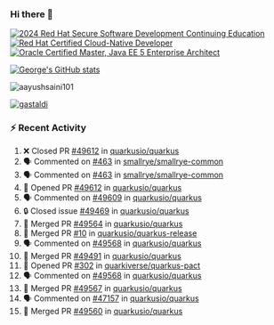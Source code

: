 ### Hi there 👋

<!--START_SECTION:badges-->
[![2024 Red Hat Secure Software Development Continuing Education](https://images.credly.com/size/110x110/images/36a76b78-c5bf-45cf-ac2c-48c3825260c7/blob)](http://www.credly.com/badges/c86e9a17-d2c3-4554-b890-7d0521710eb6 "2024 Red Hat Secure Software Development Continuing Education")
[![Red Hat Certified Cloud-Native Developer](https://images.credly.com/size/110x110/images/12ef4e4e-3d8d-4caf-9ab1-858c5bcb9619/image.png)](http://www.credly.com/badges/b6402e31-0894-48e6-b488-e2e551dcc809 "Red Hat Certified Cloud-Native Developer")
[![Oracle Certified Master, Java EE 5 Enterprise Architect](https://images.credly.com/size/110x110/images/1fa3549c-674c-4779-b3d6-d7d64eac2c23/Oracle-Certification-badge_OC-Master.png)](http://www.credly.com/badges/2565574e-b81d-410e-ab7d-24666ddcbe00 "Oracle Certified Master, Java EE 5 Enterprise Architect")
<!--END_SECTION:badges-->

[![George's GitHub stats](https://github-readme-stats.vercel.app/api?username=gastaldi&show=reviews,prs_merged&hide=contribs,prs&theme=transparent&show_icons=true)](https://github.com/anuraghazra/github-readme-stats)

<p align="left"> <img src="https://komarev.com/ghpvc/?username=gastaldi&label=Profile%20views&color=0e75b6&style=for-the-badge" alt="aayushsaini101" /> </p>

<p align="left"> <a href="https://github.com/ryo-ma/github-profile-trophy"><img src="https://github-profile-trophy.vercel.app/?username=gastaldi" alt="gastaldi" /></a> </p>

### :zap: Recent Activity

<!--START_SECTION:activity-->
1. ❌ Closed PR [#49612](https://github.com/quarkusio/quarkus/pull/49612) in [quarkusio/quarkus](https://github.com/quarkusio/quarkus)
2. 🗣 Commented on [#463](https://github.com/smallrye/smallrye-common/issues/463#issuecomment-3201815166) in [smallrye/smallrye-common](https://github.com/smallrye/smallrye-common)
3. 🗣 Commented on [#463](https://github.com/smallrye/smallrye-common/issues/463#issuecomment-3201283143) in [smallrye/smallrye-common](https://github.com/smallrye/smallrye-common)
4. 💪 Opened PR [#49612](https://github.com/quarkusio/quarkus/pull/49612) in [quarkusio/quarkus](https://github.com/quarkusio/quarkus)
5. 🗣 Commented on [#49609](https://github.com/quarkusio/quarkus/pull/49609#issuecomment-3200785511) in [quarkusio/quarkus](https://github.com/quarkusio/quarkus)
6. 🔒 Closed issue [#49469](https://github.com/quarkusio/quarkus/issues/49469) in [quarkusio/quarkus](https://github.com/quarkusio/quarkus)
7. 🎉 Merged PR [#49564](https://github.com/quarkusio/quarkus/pull/49564) in [quarkusio/quarkus](https://github.com/quarkusio/quarkus)
8. 🎉 Merged PR [#10](https://github.com/quarkusio/quarkus-release/pull/10) in [quarkusio/quarkus-release](https://github.com/quarkusio/quarkus-release)
9. 🗣 Commented on [#49568](https://github.com/quarkusio/quarkus/pull/49568#issuecomment-3197660375) in [quarkusio/quarkus](https://github.com/quarkusio/quarkus)
10. 🎉 Merged PR [#49491](https://github.com/quarkusio/quarkus/pull/49491) in [quarkusio/quarkus](https://github.com/quarkusio/quarkus)
11. 💪 Opened PR [#302](https://github.com/quarkiverse/quarkus-pact/pull/302) in [quarkiverse/quarkus-pact](https://github.com/quarkiverse/quarkus-pact)
12. 🗣 Commented on [#49568](https://github.com/quarkusio/quarkus/pull/49568#issuecomment-3196687917) in [quarkusio/quarkus](https://github.com/quarkusio/quarkus)
13. 🎉 Merged PR [#49567](https://github.com/quarkusio/quarkus/pull/49567) in [quarkusio/quarkus](https://github.com/quarkusio/quarkus)
14. 🗣 Commented on [#47157](https://github.com/quarkusio/quarkus/pull/47157#issuecomment-3194505034) in [quarkusio/quarkus](https://github.com/quarkusio/quarkus)
15. 🎉 Merged PR [#49560](https://github.com/quarkusio/quarkus/pull/49560) in [quarkusio/quarkus](https://github.com/quarkusio/quarkus)
<!--END_SECTION:activity-->
